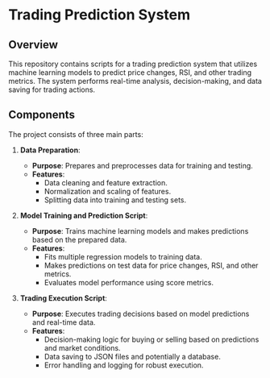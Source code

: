 # Trading Prediction System

## Overview

This repository contains scripts for a trading prediction system that utilizes machine learning models to predict price changes, RSI, and other trading metrics. The system performs real-time analysis, decision-making, and data saving for trading actions.

## Components

The project consists of three main parts:

1. **Data Preparation**:
   - **Purpose**: Prepares and preprocesses data for training and testing.
   - **Features**:
     - Data cleaning and feature extraction.
     - Normalization and scaling of features.
     - Splitting data into training and testing sets.

2. **Model Training and Prediction Script**:
   - **Purpose**: Trains machine learning models and makes predictions based on the prepared data.
   - **Features**:
     - Fits multiple regression models to training data.
     - Makes predictions on test data for price changes, RSI, and other metrics.
     - Evaluates model performance using score metrics.

3. **Trading Execution Script**:
   - **Purpose**: Executes trading decisions based on model predictions and real-time data.
   - **Features**:
     - Decision-making logic for buying or selling based on predictions and market conditions.
     - Data saving to JSON files and potentially a database.
     - Error handling and logging for robust execution.
